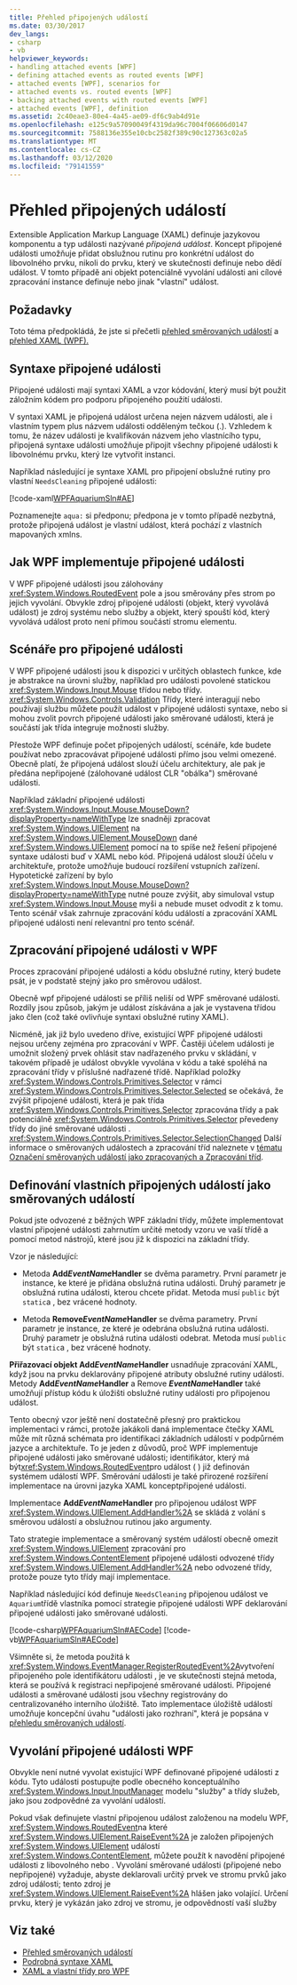 ```yaml
---
title: Přehled připojených událostí
ms.date: 03/30/2017
dev_langs:
- csharp
- vb
helpviewer_keywords:
- handling attached events [WPF]
- defining attached events as routed events [WPF]
- attached events [WPF], scenarios for
- attached events vs. routed events [WPF]
- backing attached events with routed events [WPF]
- attached events [WPF], definition
ms.assetid: 2c40eae3-80e4-4a45-ae09-df6c9ab4d91e
ms.openlocfilehash: e125c9a57090049f4319da96c7004f06606d0147
ms.sourcegitcommit: 7588136e355e10cbc2582f389c90c127363c02a5
ms.translationtype: MT
ms.contentlocale: cs-CZ
ms.lasthandoff: 03/12/2020
ms.locfileid: "79141559"
---
```

# <a name="attached-events-overview"></a>Přehled připojených událostí

Extensible Application Markup Language (XAML) definuje jazykovou komponentu a typ události nazývané *připojená událost*. Koncept připojené události umožňuje přidat obslužnou rutinu pro konkrétní událost do libovolného prvku, nikoli do prvku, který ve skutečnosti definuje nebo dědí událost. V tomto případě ani objekt potenciálně vyvolání události ani cílové zpracování instance definuje nebo jinak "vlastní" událost.  

<a name="prerequisites"></a>
## <a name="prerequisites"></a>Požadavky  
 Toto téma předpokládá, že jste si přečetli [přehled směrovaných událostí](routed-events-overview.md) a [přehled XAML (WPF).](../../../desktop-wpf/fundamentals/xaml.md)  
  
<a name="Syntax"></a>
## <a name="attached-event-syntax"></a>Syntaxe připojené události  
 Připojené události mají syntaxi XAML a vzor kódování, který musí být použit záložním kódem pro podporu připojeného použití události.  
  
 V syntaxi XAML je připojená událost určena nejen názvem události, ale i vlastním typem plus názvem události odděleným tečkou (.). Vzhledem k tomu, že název události je kvalifikován názvem jeho vlastnícího typu, připojená syntaxe události umožňuje připojit všechny připojené události k libovolnému prvku, který lze vytvořit instanci.  
  
 Například následující je syntaxe XAML pro připojení obslužné rutiny pro vlastní `NeedsCleaning` připojené události:  
  
 [!code-xaml[WPFAquariumSln#AE](~/samples/snippets/csharp/VS_Snippets_Wpf/WPFAquariumSln/CSharp/WPFAquarium/Window1.xaml#ae)]  
  
 Poznamenejte `aqua:` si předponu; předpona je v tomto případě nezbytná, protože připojená událost je vlastní událost, která pochází z vlastních mapovaných xmlns.  
  
<a name="WPFImplements"></a>
## <a name="how-wpf-implements-attached-events"></a>Jak WPF implementuje připojené události

V WPF připojené události jsou zálohovány <xref:System.Windows.RoutedEvent> pole a jsou směrovány přes strom po jejich vyvolání. Obvykle zdroj připojené události (objekt, který vyvolává událost) je zdroj systému nebo služby a objekt, který spouští kód, který vyvolává událost proto není přímou součástí stromu elementu.  
  
<a name="Scenarios"></a>
## <a name="scenarios-for-attached-events"></a>Scénáře pro připojené události  
 V WPF připojené události jsou k dispozici v určitých oblastech funkce, kde je abstrakce na úrovni služby, například pro události povolené statickou <xref:System.Windows.Input.Mouse> třídou nebo třídy. <xref:System.Windows.Controls.Validation> Třídy, které interagují nebo používají službu můžete použít událost v připojené události syntaxe, nebo si mohou zvolit povrch připojené události jako směrované události, která je součástí jak třída integruje možnosti služby.  
  
 Přestože WPF definuje počet připojených událostí, scénáře, kde budete používat nebo zpracovávat připojené události přímo jsou velmi omezené. Obecně platí, že připojená událost slouží účelu architektury, ale pak je předána nepřipojené (zálohované událost CLR "obálka") směrované události.  
  
 Například základní připojené události <xref:System.Windows.Input.Mouse.MouseDown?displayProperty=nameWithType> lze snadněji zpracovat <xref:System.Windows.UIElement> na <xref:System.Windows.UIElement.MouseDown> dané <xref:System.Windows.UIElement> pomocí na to spíše než řešení připojené syntaxe události buď v XAML nebo kód. Připojená událost slouží účelu v architektuře, protože umožňuje budoucí rozšíření vstupních zařízení. Hypotetické zařízení by bylo <xref:System.Windows.Input.Mouse.MouseDown?displayProperty=nameWithType> nutné pouze zvýšit, aby simuloval vstup <xref:System.Windows.Input.Mouse> myši a nebude muset odvodit z k tomu. Tento scénář však zahrnuje zpracování kódu událostí a zpracování XAML připojené události není relevantní pro tento scénář.  
  
<a name="Handling"></a>
## <a name="handling-an-attached-event-in-wpf"></a>Zpracování připojené události v WPF  
 Proces zpracování připojené události a kódu obslužné rutiny, který budete psát, je v podstatě stejný jako pro směrovou událost.  
  
 Obecně wpf připojené události se příliš neliší od WPF směrované události. Rozdíly jsou způsob, jakým je událost získávána a jak je vystavena třídou jako člen (což také ovlivňuje syntaxi obslužné rutiny XAML).  
  
 Nicméně, jak již bylo uvedeno dříve, existující WPF připojené události nejsou určeny zejména pro zpracování v WPF. Častěji účelem události je umožnit složený prvek ohlásit stav nadřazeného prvku v skládání, v takovém případě je událost obvykle vyvolána v kódu a také spoléhá na zpracování třídy v příslušné nadřazené třídě. Například položky <xref:System.Windows.Controls.Primitives.Selector> v rámci <xref:System.Windows.Controls.Primitives.Selector.Selected> se očekává, že zvýšit připojené události, která je pak třída <xref:System.Windows.Controls.Primitives.Selector> zpracována třídy a pak potenciálně <xref:System.Windows.Controls.Primitives.Selector> převedeny třídy do jiné směrované události . <xref:System.Windows.Controls.Primitives.Selector.SelectionChanged> Další informace o směrovaných událostech a zpracování tříd naleznete v [tématu Označení směrovaných událostí jako zpracovaných a Zpracování tříd](marking-routed-events-as-handled-and-class-handling.md).  
  
<a name="Custom"></a>
## <a name="defining-your-own-attached-events-as-routed-events"></a>Definování vlastních připojených událostí jako směrovaných událostí  
 Pokud jste odvozené z běžných WPF základní třídy, můžete implementovat vlastní připojené události zahrnutím určité metody vzoru ve vaší třídě a pomocí metod nástrojů, které jsou již k dispozici na základní třídy.  
  
 Vzor je následující:  
  
- Metoda __Add*EventName*Handler__ se dvěma parametry. První parametr je instance, ke které je přidána obslužná rutina události. Druhý parametr je obslužná rutina události, kterou chcete přidat. Metoda musí `public` být `static`a , bez vrácené hodnoty.  
  
- Metoda __Remove*EventName*Handler__ se dvěma parametry. První parametr je instance, ze které je odebrána obslužná rutina události. Druhý parametr je obslužná rutina události odebrat. Metoda musí `public` být `static`a , bez vrácené hodnoty.  
  
 __Přiřazovací objekt Add*EventName*Handler__ usnadňuje zpracování XAML, když jsou na prvku deklarovány připojené atributy obslužné rutiny události. Metody __Add*EventName*Handler__ a Remove __*EventName*Handler__ také umožňují přístup kódu k úložišti obslužné rutiny události pro připojenou událost.  
  
 Tento obecný vzor ještě není dostatečně přesný pro praktickou implementaci v rámci, protože jakákoli daná implementace čtečky XAML může mít různá schémata pro identifikaci základních událostí v podpůrném jazyce a architektuře. To je jeden z důvodů, proč WPF implementuje připojené události jako směrované události; identifikátor, který má být<xref:System.Windows.RoutedEvent>pro událost ( ) již definován systémem událostí WPF. Směrování události je také přirozené rozšíření implementace na úrovni jazyka XAML konceptpřipojené události.  
  
 Implementace __Add*EventName*Handler__ pro připojenou událost WPF <xref:System.Windows.UIElement.AddHandler%2A> se skládá z volání s směrovou událostí a obslužnou rutinou jako argumenty.  
  
 Tato strategie implementace a směrovaný systém událostí obecně omezit <xref:System.Windows.UIElement> zpracování pro <xref:System.Windows.ContentElement> připojené události odvozené třídy <xref:System.Windows.UIElement.AddHandler%2A> nebo odvozené třídy, protože pouze tyto třídy mají implementace.  
  
 Například následující kód definuje `NeedsCleaning` připojenou událost ve `Aquarium`třídě vlastníka pomocí strategie připojené události WPF deklarování připojené události jako směrované události.  
  
 [!code-csharp[WPFAquariumSln#AECode](~/samples/snippets/csharp/VS_Snippets_Wpf/WPFAquariumSln/CSharp/WPFAquariumObjects/Class1.cs#aecode)]
 [!code-vb[WPFAquariumSln#AECode](~/samples/snippets/visualbasic/VS_Snippets_Wpf/WPFAquariumSln/visualbasic/wpfaquariumobjects/class1.vb#aecode)]  
  
 Všimněte si, že metoda použitá k <xref:System.Windows.EventManager.RegisterRoutedEvent%2A>vytvoření připojeného pole identifikátoru události , je ve skutečnosti stejná metoda, která se používá k registraci nepřipojené směrované události. Připojené události a směrované události jsou všechny registrovány do centralizovaného interního úložiště. Tato implementace úložiště událostí umožňuje koncepční úvahu "události jako rozhraní", která je popsána v [přehledu směrovaných událostí](routed-events-overview.md).  
  
<a name="Raising"></a>
## <a name="raising-a-wpf-attached-event"></a>Vyvolání připojené události WPF  
 Obvykle není nutné vyvolat existující WPF definované připojené události z kódu. Tyto události postupujte podle obecného konceptuálního <xref:System.Windows.Input.InputManager> modelu "služby" a třídy služeb, jako jsou zodpovědné za vyvolání událostí.  
  
 Pokud však definujete vlastní připojenou událost založenou na modelu WPF, <xref:System.Windows.RoutedEvent>na které <xref:System.Windows.UIElement.RaiseEvent%2A> je založen připojených <xref:System.Windows.UIElement> událostí <xref:System.Windows.ContentElement>, můžete použít k navodění připojené události z libovolného nebo . Vyvolání směrované události (připojené nebo nepřipojené) vyžaduje, abyste deklarovali určitý prvek ve stromu prvků jako zdroj události; tento zdroj je <xref:System.Windows.UIElement.RaiseEvent%2A> hlášen jako volající. Určení prvku, který je vykázán jako zdroj ve stromu, je odpovědností vaší služby  
  
## <a name="see-also"></a>Viz také

- [Přehled směrovaných událostí](routed-events-overview.md)
- [Podrobná syntaxe XAML](xaml-syntax-in-detail.md)
- [XAML a vlastní třídy pro WPF](xaml-and-custom-classes-for-wpf.md)
